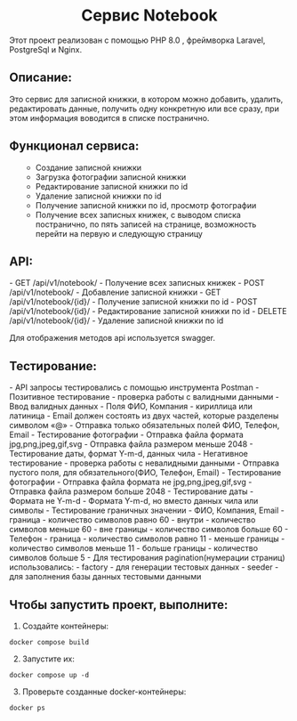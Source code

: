 <h1 align="center">Сервис Notebook</h1>
  <p> Этот проект реализован с помощью PHP 8.0 , фреймворка Laravel, PostgreSql и Nginx.
 <h2>Описание:</h2>
  <p> Это сервис для записной книжки, в котором можно добавить, удалить, редактировать данные, получить одну конкретную или все сразу, при этом информация воводится в списке постранично.</p>

<h2>Функционал сервиса:</h2>
<ul>

- Создание записной книжки
- Загрузка фотографии записной книжки
- Редактирование записной книжки по id
- Удаление записной книжки по id
- Получение записной книжки по id, просмотр фотографии
- Получение всех записных книжек, с выводом списка постранично, по пять записей на странице, возможность перейти на первую и следующую страницу

</ul>

<h2>API:</h2>
- GET /api/v1/notebook/ - Получение всех записных книжек
- POST /api/v1/notebook/ - Добавление записной книжки
- GET /api/v1/notebook/{id}/ - Получение записной книжки по id
- POST /api/v1/notebook/{id}/ - Редактирование записной книжки по id
- DELETE /api/v1/notebook/{id}/ - Удаление записной книжки по id
  
  
<p> Для отображения методов api используется swagger.</p>

<h2>Тестирование:</h2>
- API запросы тестировались с помощью инструмента Postman
  - Позитивное тестирование - проверка работы с валидными данными
    - Ввод валидных данных
      - Поля ФИО, Компания - кириллица или латиница
      - Email должен состоять из двух частей, которые разделены символом «@»
      - Отправка только обязательных полей ФИО, Телефон, Email
      - Тестирование фотографии
        - Отправка файла формата jpg,png,jpeg,gif,svg
        - Отправка файла размером меньше 2048
      - Тестирование даты, формат Y-m-d, данных чила
  - Негативное тестирование - проверка работы с невалидными данными
    - Отправка пустого поля, для обязательного(ФИО, Телефон, Email)
    - Тестирование фотографии
      - Отправка файла формата не jpg,png,jpeg,gif,svg
      - Отправка файла размером больше 2048
    - Тестирование даты 
      - Формата не Y-m-d
      - Формата Y-m-d, но вместо данных чила или символы
  - Тестирование граничных значении
    - ФИО, Компания, Email
      - граница - количество символов равно 60
      - внутри - количество символов меньше 60
      - вне границы - количество символов больше 60
    - Телефон
      - граница - количество символов равно 11
      - меньше границы - количество символов меньше 11
      - больше границы - количество символов больше 5 
- Для тестирования pagination(нумерации страниц) использовались:
  - factory - для генерации тестовых данных
  - seeder - для заполнения базы данных тестовыми данными


<h2>Чтобы запустить проект, выполните:</h2>

1. Создайте контейнеры:

```docker compose build```

2. Запустите их:

```docker compose up -d```

3. Проверьте созданные docker-контейнеры:

```docker ps```
